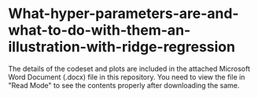 # What-hyper-parameters-are-and-what-to-do-with-them-an-illustration-with-ridge-regression

The details of the codeset and plots are included in the attached Microsoft Word Document (.docx) file in this repository. 
You need to view the file in "Read Mode" to see the contents properly after downloading the same.
